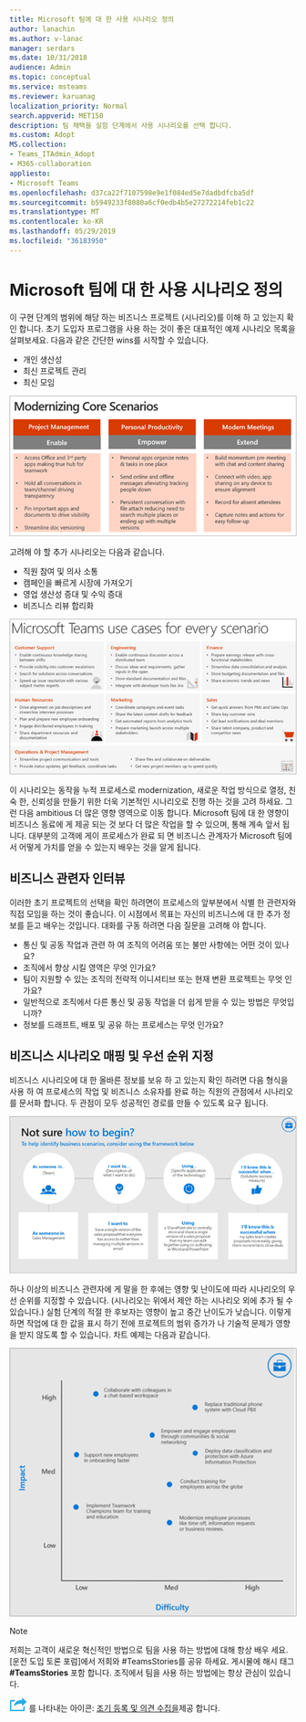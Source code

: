 ```yaml
---
title: Microsoft 팀에 대 한 사용 시나리오 정의
author: lanachin
ms.author: v-lanac
manager: serdars
ms.date: 10/31/2018
audience: Admin
ms.topic: conceptual
ms.service: msteams
ms.reviewer: karuanag
localization_priority: Normal
search.appverid: MET150
description: 팀 채택을 실험 단계에서 사용 시나리오를 선택 합니다.
ms.custom: Adopt
MS.collection:
- Teams_ITAdmin_Adopt
- M365-collaboration
appliesto:
- Microsoft Teams
ms.openlocfilehash: d37ca22f7107598e9e1f084ed5e7dadbdfcba5df
ms.sourcegitcommit: b5949233f8080a6cf0edb4b5e27272214feb1c22
ms.translationtype: MT
ms.contentlocale: ko-KR
ms.lasthandoff: 05/29/2019
ms.locfileid: "36183950"
---
```

# <a name="define-usage-scenarios-for-microsoft-teams"></a>Microsoft 팀에 대 한 사용 시나리오 정의

이 구현 단계의 범위에 해당 하는 비즈니스 프로젝트 (시나리오)를 이해 하 고 있는지 확인 합니다. 초기 도입자 프로그램을 사용 하는 것이 좋은 대표적인 예제 시나리오 목록을 살펴보세요. 다음과 같은 간단한 wins를 시작할 수 있습니다.

- 개인 생산성
- 최신 프로젝트 관리
- 최신 모임

![세 가지 핵심 시나리오를 보여 주는 그림](media/teams-adoption-modernizing-core-scenarios.png)

고려해 야 할 추가 시나리오는 다음과 같습니다.

- 직원 참여 및 의사 소통
- 캠페인을 빠르게 시장에 가져오기
- 영업 생산성 증대 및 수익 증대
- 비즈니스 리뷰 합리화

![각 시나리오에 대 한 팀 사용 사례 그림](media/teams-adoption-use-cases.png)

이 시나리오는 동작을 누적 프로세스로 modernization, 새로운 작업 방식으로 열정, 친숙 한, 신뢰성을 만들기 위한 더욱 기본적인 시나리오로 진행 하는 것을 고려 하세요. 그런 다음 ambitious 더 많은 영향 영역으로 이동 합니다. Microsoft 팀에 대 한 영향이 비즈니스 동료에 게 제공 되는 것 보다 더 많은 작업을 할 수 있으며, 통해 계속 앞서 됩니다. 대부분의 고객에 게이 프로세스가 완료 되 면 비즈니스 관계자가 Microsoft 팀에서 어떻게 가치를 얻을 수 있는지 배우는 것을 알게 됩니다.

## <a name="interview-business-stakeholders"></a>비즈니스 관련자 인터뷰

이러한 초기 프로젝트의 선택을 확인 하려면이 프로세스의 앞부분에서 식별 한 관련자와 직접 모임을 하는 것이 좋습니다. 이 시점에서 목표는 자신의 비즈니스에 대 한 추가 정보를 듣고 배우는 것입니다. 대화를 구동 하려면 다음 질문을 고려해 야 합니다.

- 통신 및 공동 작업과 관련 하 여 조직의 어려움 또는 불만 사항에는 어떤 것이 있나요?
- 조직에서 향상 시킬 영역은 무엇 인가요?
- 팀이 지원할 수 있는 조직의 전략적 이니셔티브 또는 현재 변환 프로젝트는 무엇 인가요?
- 일반적으로 조직에서 다른 통신 및 공동 작업을 더 쉽게 받을 수 있는 방법은 무엇입니까?
- 정보를 드래프트, 배포 및 공유 하는 프로세스는 무엇 인가요?

## <a name="map-and-prioritize-business-scenarios"></a>비즈니스 시나리오 매핑 및 우선 순위 지정

비즈니스 시나리오에 대 한 올바른 정보를 보유 하 고 있는지 확인 하려면 다음 형식을 사용 하 여 프로세스의 작업 및 비즈니스 소유자를 완료 하는 직원의 관점에서 시나리오를 문서화 합니다. 두 관점이 모두 성공적인 경로를 만들 수 있도록 요구 됩니다.

![시나리오를 식별 하는 프레임 워크의 그림](media/teams-adoption-identify-scenarios.png)

하나 이상의 비즈니스 관련자에 게 말을 한 후에는 영향 및 난이도에 따라 시나리오의 우선 순위를 지정할 수 있습니다. (시나리오는 위에서 제안 하는 시나리오 외에 추가 될 수 있습니다.) 실험 단계의 적절 한 후보자는 영향이 높고 중간 난이도가 낮습니다. 이렇게 하면 작업에 대 한 값을 표시 하기 전에 프로젝트의 범위 증가가 나 기술적 문제가 영향을 받지 않도록 할 수 있습니다. 차트 예제는 다음과 같습니다.

![시나리오 영향 및 난이도를 보여 주는 그림](media/teams-adoption-impact-difficulty.png)

> [!Note]
> 저희는 고객이 새로운 혁신적인 방법으로 팀을 사용 하는 방법에 대해 항상 배우 세요. [운전 도입 토론 포럼]에서 저희와 #TeamsStories를 공유 하세요. 게시물에 해시 태그 **#TeamsStories** 포함 합니다. 조직에서 팀을 사용 하는 방법에는 항상 관심이 있습니다.

![초기에 다음 단계](media/teams-adoption-next-icon.png) 를 나타내는 아이콘: [조기 등록 및 의견 수집을](teams-adoption-onboard-early-adopters.md)제공 합니다.
